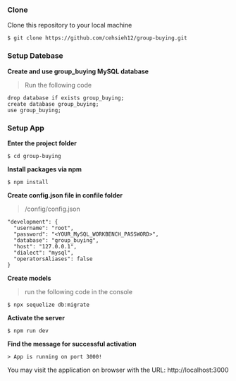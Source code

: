 ### Clone

Clone this repository to your local machine

```
$ git clone https://github.com/cehsieh12/group-buying.git
```

### Setup Datebase

**Create and use group_buying MySQL database**

> Run the following code
```
drop database if exists group_buying;
create database group_buying;
use group_buying;
```

### Setup App

**Enter the project folder**

```
$ cd group-buying
```

**Install packages via npm**

```
$ npm install
```

**Create config.json file in confile folder**

> /config/config.json
```
"development": {
  "username": "root",
  "password": "<YOUR_MySQL_WORKBENCH_PASSWORD>",
  "database": "group_buying",
  "host": "127.0.0.1",
  "dialect": "mysql",
  "operatorsAliases": false
}

```

**Create models**

> run the following code in the console
```
$ npx sequelize db:migrate
```

**Activate the server**

```
$ npm run dev
```

**Find the message for successful activation**

```
> App is running on port 3000!
```
You may visit the application on browser with the URL: http://localhost:3000
